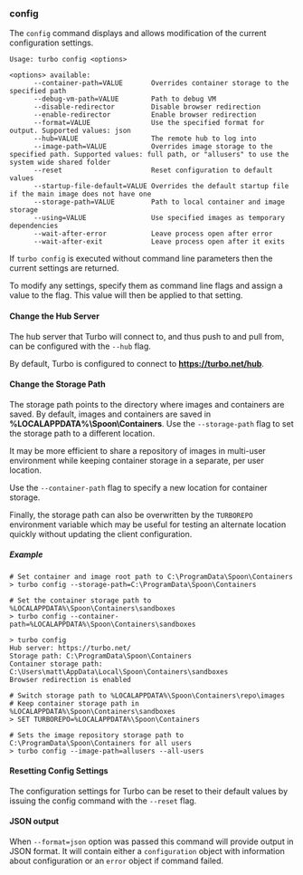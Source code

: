 ### config

The `config` command displays and allows modification of the current configuration settings.

```
Usage: turbo config <options>

<options> available:
      --container-path=VALUE       Overrides container storage to the specified path
      --debug-vm-path=VALUE        Path to debug VM
      --disable-redirector         Disable browser redirection
      --enable-redirector          Enable browser redirection
      --format=VALUE               Use the specified format for output. Supported values: json
      --hub=VALUE                  The remote hub to log into
	  --image-path=VALUE           Overrides image storage to the specified path. Supported values: full path, or "allusers" to use the system wide shared folder
      --reset                      Reset configuration to default values
      --startup-file-default=VALUE Overrides the default startup file if the main image does not have one
      --storage-path=VALUE         Path to local container and image storage
      --using=VALUE                Use specified images as temporary dependencies
      --wait-after-error           Leave process open after error
      --wait-after-exit            Leave process open after it exits
```

If `turbo config` is executed without command line parameters then the current settings are returned. 

To modify any settings, specify them as command line flags and assign a value to the flag. This value will then be applied to that setting. 

#### Change the Hub Server

The hub server that Turbo will connect to, and thus push to and pull from, can be configured with the `--hub` flag. 

By default, Turbo is configured to connect to **https://turbo.net/hub**.

#### Change the Storage Path
The storage path points to the directory where images and containers are saved. By default, images and containers are saved in **%LOCALAPPDATA%\Spoon\Containers**.  Use the `--storage-path` flag to set the storage path to a different location.

It may be more efficient to share a repository of images in multi-user environment while keeping container storage in a separate, per user location. 

Use the `--container-path` flag to specify a new location for container storage.

Finally, the storage path can also be overwritten by the `TURBOREPO` environment variable which may be useful for testing an alternate location quickly without updating the client configuration. 

##### Example

```
# Set container and image root path to C:\ProgramData\Spoon\Containers
> turbo config --storage-path=C:\ProgramData\Spoon\Containers

# Set the container storage path to %LOCALAPPDATA%\Spoon\Containers\sandboxes
> turbo config --container-path=%LOCALAPPDATA%\Spoon\Containers\sandboxes

> turbo config
Hub server: https://turbo.net/
Storage path: C:\ProgramData\Spoon\Containers
Container storage path: C:\Users\matt\AppData\Local\Spoon\Containers\sandboxes
Browser redirection is enabled

# Switch storage path to %LOCALAPPDATA%\Spoon\Containers\repo\images
# Keep container storage path in %LOCALAPPDATA%\Spoon\Containers\sandboxes
> SET TURBOREPO=%LOCALAPPDATA%\Spoon\Containers

# Sets the image repository storage path to C:\ProgramData\Spoon\Containers for all users
> turbo config --image-path=allusers --all-users
```

#### Resetting Config Settings

The configuration settings for Turbo can be reset to their default values by issuing the config command with the `--reset` flag.

#### JSON output

When `--format=json` option was passed this command will provide output in JSON format. It will contain either a `configuration` object with information about configuration or an `error` object if command failed.
